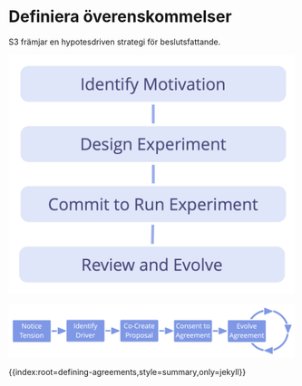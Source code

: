 # Definiera överenskommelser

S3 främjar en hypotesdriven strategi för beslutsfattande.

![Alla överenskommelser eller beslut kan ses som ett experiment.](img/evolution/experiments.png)

![Livscykeln för ett överenskommelse](img/evolution/agreement-lifecycle-long.png)

{{index:root=defining-agreements,style=summary,only=jekyll}}
